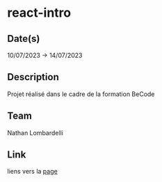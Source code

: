 # react-intro

## Date(s)

10/07/2023 -> 14/07/2023

## Description

Projet réalisé dans le cadre de la formation BeCode

## Team

Nathan Lombardelli

## Link

liens vers la [page](https://melodic-kleicha-ed9fed.netlify.app)
